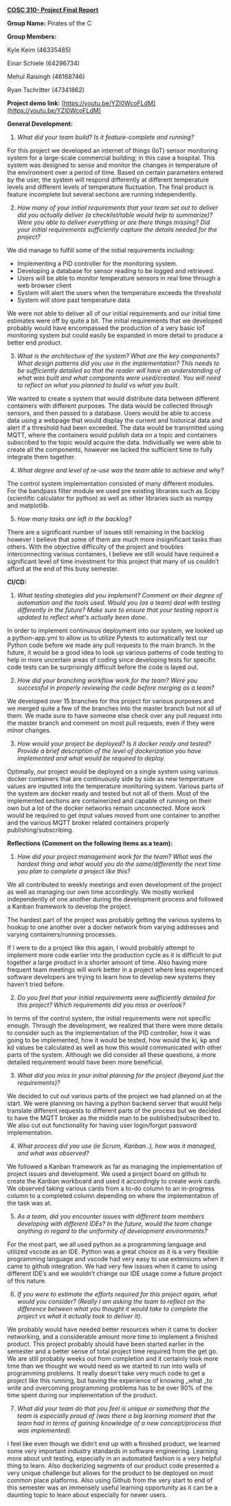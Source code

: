 **<span style="text-decoration:underline;">COSC 310- Project Final Report</span>**

**Group Name:** Pirates of the C

**Group Members:**

Kyle Keim (46335485)

Einar Schiele (64296734)

Mehul Raisingh (46168746)

Ryan Tschritter (47341862)

**Project demo link:** [https://youtu.be/YZl0WcoFLdM](https://youtu.be/YZl0WcoFLdM) 

**General Development:**



1. _What did your team build? Is it feature-complete and running?_

For this project we developed an internet of things (IoT) sensor monitoring system for a large-scale commercial building; in this case a hospital. This system was designed to sense and monitor the changes in temperature of the environment over a period of time. Based on certain parameters entered by the user, the system will respond differently at different temperature levels and different levels of temperature fluctuation. The final product is feature incomplete but several sections are running independently. 



2. _How many of your initial requirements that your team set out to deliver did you actually deliver (a checklist/table would help to summarize)?  Were you able to deliver everything or are there things missing?  Did your initial requirements sufficiently capture the details needed for the project?_

We did manage to fulfill some of the initial requirements including:



* Implementing a PID controller for the monitoring system.
* Developing a database for sensor reading to be logged and retrieved.
* Users will be able to monitor temperature sensors in real time through a web browser client
* System will alert the users when the temperature exceeds the threshold
* System will store past temperature data

We were not able to deliver all of our initial requirements and our initial time estimates were off by quite a bit. The initial requirements that we developed probably would have encompassed the production of a very basic IoT monitoring system but could easily be expanded in more detail to produce a better end product.



3. _What is the architecture of the system?  What are the key components?   What design patterns did you use in the implementation?  This needs to be sufficiently detailed so that the reader will have an understanding of what was built and what components were used/created.  You will need to reflect on what you planned to build vs what you built._

We wanted to create a system that would distribute data between different containers with different purposes. The data would be collected through sensors, and then passed to a database. Users would be able to access data using a webpage that would display the current and historical data and alert if a threshold had been exceeded. The data would be transmitted using MQTT, where the containers would publish data on a topic and containers subscribed to the topic would acquire the data. Individually we were able to create all the components, however we lacked the sufficient time to fully integrate them together. 



4. _What degree and level of re-use was the team able to achieve and why?_

The control system implementation consisted of many different modules. For the bandpass filter module we used pre existing libraries such as Scipy (scientific calculator for python) as well as other libraries such as numpy and matplotlib. 



5. _How many tasks are left in the backlog?_

There are a significant number of issues still remaining in the backlog however I believe that some of them are much more insignificant tasks than others. With the objective difficulty of the project and troubles interconnecting various containers, I believe we still would have required a significant level of time investment for this project that many of us couldn’t afford at the end of this busy semester. 



**CI/CD:**



1. _What testing strategies did you implement?  Comment on their degree of automation and the tools used.    Would you (as a team) deal with testing differently in the future?  Make sure to ensure that your testing report is updated to reflect what's actually been done._

In order to implement continuous deployment into our system, we looked up a python-app.yml to allow us to utilize Pytests to automatically test our Python code before we made any pull requests to the main branch. In the future, it would be a good idea to look up various patterns of code testing to help in more uncertain areas of coding since developing tests for specific code tests can be surprisingly difficult before the code is layed out. 



2. _How did your branching workflow work for the team?  Were you successful in properly reviewing the code before merging as a team?_

We developed over 15 branches for this project for various purposes and we merged quite a few of the branches into the master branch but not all of them. We made sure to have someone else check over any pull request into the master branch and comment on most pull requests, even if they were minor changes.



3. _How would your project be deployed?  Is it docker ready and tested?  Provide a brief description of the level of dockerization you have implemented and what would be required to deploy._

Optimally, our project would be deployed on a single system using various docker containers that are continuously side by side as new temperature values are inputted into the temperature monitoring system. Various parts of the system are docker ready and tested but not all of them. Most of the implemented sections are containerized and capable of running on their own but a lot of the docker networks remain unconnected. More work would be required to get input values moved from one container to another and the various  MQTT broker related containers properly publishing/subscribing.

**Reflections (Comment on the following items as a team):**



1. _How did your project management work for the team?  What was the hardest thing and what would you do the same/differently the next time you plan to complete a project like this?_

We all contributed to weekly meetings and even development of the project as well as managing our own time accordingly. We mostly worked independently of one another during the development process and followed a Kanban framework to develop the project.

The hardest part of the project was probably getting the various systems to hookup to one another over a docker network from varying addresses and varying containers/running processes. 

If I were to do a project like this again, I would probably attempt to implement more code earlier into the production cycle as it is difficult to put together a large product in a shorter amount of time. Also having more frequent team meetings will work better in a project where less experienced software developers are trying to learn how to develop new systems they haven’t tried before.



2. _Do you feel that your initial requirements were sufficiently detailed for this project?  Which requirements did you miss or overlook?_

In terms of the control system, the initial requirements were not specific enough. Through the development, we realized that there were more details to consider such as the implementation of the PID controller, how it was going to be implemented, how it would be tested, how would the ki, kp and kd values be calculated as well as how this would communicated with other parts of the system. Although we did consider all these questions, a more detailed requirement would have been more beneficial.



3. _What did you miss in your initial planning for the project (beyond just the requirements)?_

We decided to cut out various parts of the project we had planned on at the start. We were planning on having a python backend server that would help translate different requests to different parts of the process but we decided to have the MQTT broker as the middle man to be published/subscribed to. We also cut out functionality for having user login/forgot password implementation.



4. _What process did you use (ie Scrum, Kanban..), how was it managed, and what was observed?_

We followed a Kanban framework as far as managing the implementation of project issues and development. We used a project board on github to create the Kanban workboard and used it accordingly to create work cards. We observed taking various cards from a to-do column to an in-progress column to a completed column depending on where the implementation of the task was at.



5. _As a team, did you encounter issues with different team members developing with different IDEs?  In the future, would the team change anything in regard to the uniformity of development environments?_

For the most part, we all used python as a programming language and utilized vscode as an IDE. Python was a great choice as it is a very flexible programming language and vscode had very easy to use extensions when it came to github integration. We had very few issues when it came to using different IDE’s and we wouldn’t change our IDE usage come a future project of this nature.



6. _If you were to estimate the efforts required for this project again, what would you consider?  (Really I am asking the team to reflect on the difference between what you thought it would take to complete the project vs what it actually took to deliver it)._  

We probably would have needed better resources when it came to docker networking, and a considerable amount more time to implement a finished product. This project probably should have been started earlier in the semester and a better sense of total project time required from the get go. We are still probably weeks out from completion and it certainly took more time than we thought we would need as we started to run into walls of programming problems. It really doesn’t take very much code to get a project like this running, but having the experience of knowing _what _to write and overcoming programming problems has to be over 90% of the time spent during our implementation of the product.





7. _What did your team do that you feel is unique or something that the team is especially proud of (was there a big learning moment that the team had in terms of gaining knowledge of a new concept/process that was implemented)._

I feel like even though we didn’t end up with a finished product, we learned some very important industry standards in software engineering. Learning more about unit testing, especially in an automated fashion is a very helpful thing to learn. Also dockerizing segments of our product code presented a very unique challenge but allows for the product to be deployed on most common place platforms. Also using Github from the very start to end of this semester was an immensely useful learning opportunity as it can be a daunting topic to learn about especially for newer users. 
